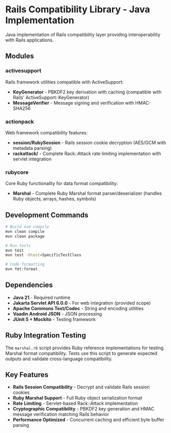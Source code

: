 # Rails Compatibility Library - Java Implementation

Java implementation of Rails compatibility layer providing interoperability with Rails applications.

## Modules

### activesupport
Rails framework utilities compatible with ActiveSupport:
- **KeyGenerator** - PBKDF2 key derivation with caching (compatible with Rails' ActiveSupport::KeyGenerator)
- **MessageVerifier** - Message signing and verification with HMAC-SHA256

### actionpack
Web framework compatibility features:
- **session/RubySession** - Rails session cookie decryption (AES/GCM with metadata parsing)
- **rackattack/** - Complete Rack::Attack rate limiting implementation with servlet integration

### rubycore  
Core Ruby functionality for data format compatibility:
- **Marshal** - Complete Ruby Marshal format parser/deserializer (handles Ruby objects, arrays, hashes, symbols)

## Development Commands

```bash
# Build and compile
mvn clean compile
mvn clean package

# Run tests
mvn test
mvn test -Dtest=SpecificTestClass

# Code formatting
mvn fmt:format
```

## Dependencies

- **Java 21** - Required runtime
- **Jakarta Servlet API 6.0.0** - For web integration (provided scope)
- **Apache Commons Text/Codec** - String and encoding utilities
- **Vaadin Android JSON** - JSON processing
- **JUnit 5 + Mockito** - Testing framework

## Ruby Integration Testing

The `marshal.rb` script provides Ruby reference implementations for testing Marshal format compatibility. Tests use this script to generate expected outputs and validate cross-language compatibility.

## Key Features

- **Rails Session Compatibility** - Decrypt and validate Rails session cookies
- **Ruby Marshal Support** - Full Ruby object serialization format
- **Rate Limiting** - Servlet-based Rack::Attack implementation
- **Cryptographic Compatibility** - PBKDF2 key generation and HMAC message verification matching Rails behavior
- **Performance Optimized** - Concurrent caching and efficient byte buffer parsing